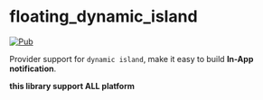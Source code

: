 # floating_dynamic_island

[![Pub](https://img.shields.io/badge/pub-0.0.1-blue)](https://pub.dev/packages/floating_dynamic_island)

Provider support for `dynamic island`, make it easy to build **In-App notification**.

**this library support ALL platform**
